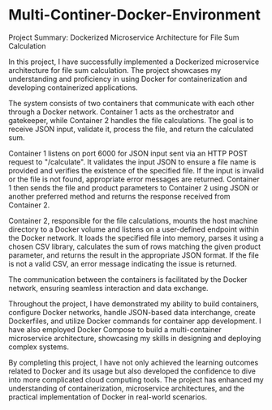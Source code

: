 # Multi-Continer-Docker-Environment



Project Summary: Dockerized Microservice Architecture for File Sum Calculation

In this project, I have successfully implemented a Dockerized microservice architecture for file sum calculation. The project showcases my understanding and proficiency in using Docker for containerization and developing containerized applications.

The system consists of two containers that communicate with each other through a Docker network. Container 1 acts as the orchestrator and gatekeeper, while Container 2 handles the file calculations. The goal is to receive JSON input, validate it, process the file, and return the calculated sum.

Container 1 listens on port 6000 for JSON input sent via an HTTP POST request to "/calculate". It validates the input JSON to ensure a file name is provided and verifies the existence of the specified file. If the input is invalid or the file is not found, appropriate error messages are returned. Container 1 then sends the file and product parameters to Container 2 using JSON or another preferred method and returns the response received from Container 2.

Container 2, responsible for the file calculations, mounts the host machine directory to a Docker volume and listens on a user-defined endpoint within the Docker network. It loads the specified file into memory, parses it using a chosen CSV library, calculates the sum of rows matching the given product parameter, and returns the result in the appropriate JSON format. If the file is not a valid CSV, an error message indicating the issue is returned.

The communication between the containers is facilitated by the Docker network, ensuring seamless interaction and data exchange.

Throughout the project, I have demonstrated my ability to build containers, configure Docker networks, handle JSON-based data interchange, create Dockerfiles, and utilize Docker commands for container app development. I have also employed Docker Compose to build a multi-container microservice architecture, showcasing my skills in designing and deploying complex systems.

By completing this project, I have not only achieved the learning outcomes related to Docker and its usage but also developed the confidence to dive into more complicated cloud computing tools. The project has enhanced my understanding of containerization, microservice architectures, and the practical implementation of Docker in real-world scenarios.
